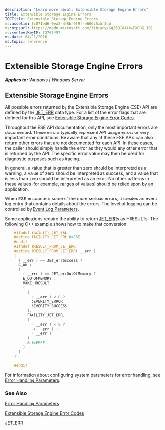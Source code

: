 ```yaml
---
description: "Learn more about: Extensible Storage Engine Errors"
title: Extensible Storage Engine Errors
TOCTitle: Extensible Storage Engine Errors
ms:assetid: 0c071ed6-0ea2-448b-9f9f-e606c5abf3db
ms:mtpsurl: https://msdn.microsoft.com/library/Gg269184(v=EXCHG.10)
ms:contentKeyID: 32765487
ms.date: 04/11/2016
ms.topic: reference
---
```


# Extensible Storage Engine Errors


_**Applies to:** Windows | Windows Server_

## Extensible Storage Engine Errors

All possible errors returned by the Extensible Storage Engine (ESE) API are defined by the [JET_ERR](./jet-err.md) data type. For a list of the error flags that are defined for this API, see [Extensible Storage Engine Error Codes](./extensible-storage-engine-error-codes.md).

Throughout the ESE API documentation, only the most important errors are documented. These errors typically represent API usage errors or very important error conditions. Be aware that any of these ESE APIs can also return other errors that are not documented for each API. In these cases, the caller should simply handle the error as they would any other error that is returned by the API. The specific error value may then be used for diagnostic purposes such as tracing.

In general, a value that is greater than zero should be interpreted as a warning, a value of zero should be interpreted as success, and a value that is less than zero should be interpreted as an error. No other patterns in these values (for example, ranges of values) should be relied upon by an application.

When ESE encounters some of the more serious errors, it creates an event log entry that contains details about the errors. The level of logging can be controlled by [Event Log Parameters](./event-log-parameters.md).

Some applications require the ability to return [JET_ERR](./jet-err.md)s as HRESULTs. The following C++ example shows how to make that conversion:

```cpp
    #ifndef FACILITY_JET_ERR
    #define FACILITY_JET_ERR 0xE5E
    #endif
    #ifndef HRESULT_FROM_JET_ERR
    #define HRESULT_FROM_JET_ERR( __err )
    (
      ( __err ) == JET_errSuccess ?
      S_OK :
      (
        ( __err ) == JET_errOutOfMemory ?
        E_OUTOFMEMORY :
        MAKE_HRESULT
        (
          (
            ( __err ) < 0 ?
            SEVERITY_ERROR :
            SEVERITY_SUCCESS
          ),
          FACILITY_JET_ERR,
          (
            ( __err ) < 0 ?
            -( __err ) :
            ( __err )
          )
          & 0xFFFF
        )
      )
    )
    
    #endif
```

For information about configuring system parameters for error handling, see [Error Handling Parameters](./error-handling-parameters.md).

### See Also

[Error Handling Parameters](./error-handling-parameters.md)

[Extensible Storage Engine Error Codes](./extensible-storage-engine-error-codes.md)

[JET_ERR](./jet-err.md)
